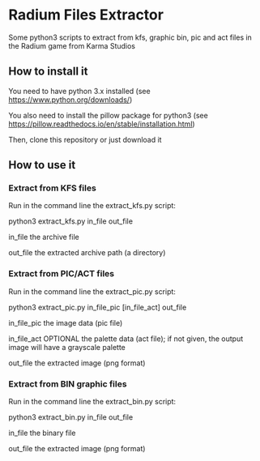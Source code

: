 # Radium Files Extractor

Some python3 scripts to extract from kfs, graphic bin, pic and act files
in the Radium game from Karma Studios

## How to install it

You need to have python 3.x installed (see https://www.python.org/downloads/)

You also need to install the pillow package for python3 (see https://pillow.readthedocs.io/en/stable/installation.html)

Then, clone this repository or just download it

## How to use it

### Extract from KFS files

Run in the command line the extract\_kfs.py script: 

python3 extract\_kfs.py in\_file out\_file

in\_file the archive file

out\_file the extracted archive path (a directory)

### Extract from PIC/ACT files

Run in the command line the extract\_pic.py script: 

python3 extract\_pic.py in\_file\_pic \[in\_file\_act\] out\_file

in\_file\_pic the image data (pic file)

in\_file\_act OPTIONAL the palette data (act file); if not given, the output image will have a grayscale palette

out\_file the extracted image (png format)


### Extract from BIN graphic files

Run in the command line the extract\_bin.py script: 

python3 extract\_bin.py in\_file out\_file

in\_file the binary file

out\_file the extracted image (png format)
